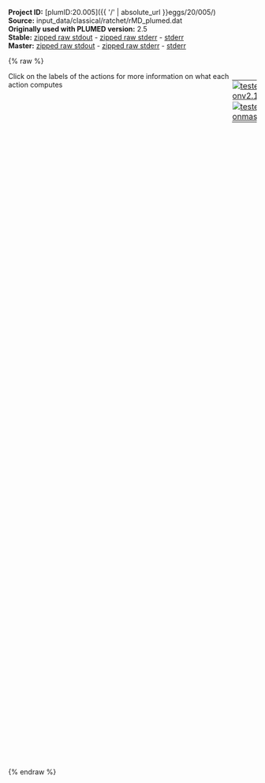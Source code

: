 **Project ID:** [plumID:20.005]({{ '/' | absolute_url }}eggs/20/005/)  
**Source:** input_data/classical/ratchet/rMD_plumed.dat  
**Originally used with PLUMED version:** 2.5  
**Stable:** [zipped raw stdout](rMD_plumed.dat.plumed.stdout.txt.zip) - [zipped raw stderr](rMD_plumed.dat.plumed.stderr.txt.zip) - [stderr](rMD_plumed.dat.plumed.stderr)  
**Master:** [zipped raw stdout](rMD_plumed.dat.plumed_master.stdout.txt.zip) - [zipped raw stderr](rMD_plumed.dat.plumed_master.stderr.txt.zip) - [stderr](rMD_plumed.dat.plumed_master.stderr)  

{% raw %}
<div style="width: 100%; float:left">
<div style="width: 90%; float:left" id="value_details_data/input_data/classical/ratchet/rMD_plumed.dat"> Click on the labels of the actions for more information on what each action computes </div>
<div style="width: 10%; float:left"><table><tr><td style="padding:1px"><a href="rMD_plumed.dat.plumed.stderr"><img src="https://img.shields.io/badge/v2.10-passing-green.svg" alt="tested onv2.10" /></a></td></tr><tr><td style="padding:1px"><a href="rMD_plumed.dat.plumed_master.stderr"><img src="https://img.shields.io/badge/master-passing-green.svg" alt="tested onmaster" /></a></td></tr></table></div></div>
<pre style="width=97%;">
<span style="color:blue" class="comment">#</span>
<span style="color:blue" class="comment"># This is the input file needed to perform Ratchet&amp;Pawl MD simulation</span>
<span style="color:blue" class="comment"># based on the CV given by the distance between the ligand&#x27;s center </span>
<span style="color:blue" class="comment"># of mass and the center of the binding pocket.</span>
<span style="color:blue" class="comment">#</span>
<span style="color:blue" class="comment"># This input file can be used with all the PLUMED versions &gt;=2.5</span>
<span style="color:blue" class="comment">#</span>
<br/><span style="color:blue" class="comment"># Definition of the center of mass of the ligand, considering only its heavy atoms</span>
<span class="plumedtooltip" style="color:green">COM<span class="right">Calculate the center of mass for a group of atoms. <a href="https://www.plumed.org/doc-master/user-doc/html/_c_o_m.html" style="color:green">More details</a><i></i></span></span> <span class="plumedtooltip">ATOMS<span class="right">the list of atoms which are involved the virtual atom's definition<i></i></span></span>=1,5,6,10,14,17,18,19,22,23,24,25,26,29  <span class="plumedtooltip">LABEL<span class="right">a label for the action so that its output can be referenced in the input to other actions<i></i></span></span>=<b name="data/input_data/classical/ratchet/rMD_plumed.datixo" onclick='showPath("data/input_data/classical/ratchet/rMD_plumed.dat","data/input_data/classical/ratchet/rMD_plumed.datixo","data/input_data/classical/ratchet/rMD_plumed.datixo","violet")'>ixo</b><span style="display:none;" id="data/input_data/classical/ratchet/rMD_plumed.datixo">The COM action with label <b>ixo</b> calculates the following quantities:<table  align="center" frame="void" width="95%" cellpadding="5%"><tr><td width="5%"><b> Quantity </b>  </td><td width="5%"><b> Type </b>  </td><td><b> Description </b> </td></tr><tr><td width="5%">ixo</td><td width="5%"><font color="violet">atoms</font></td><td>virtual atom calculated by COM action</td></tr></table></span>
<br/><span style="color:blue" class="comment"># Definition of the center of mass of the pocket</span>
<span class="plumedtooltip" style="color:green">COM<span class="right">Calculate the center of mass for a group of atoms. <a href="https://www.plumed.org/doc-master/user-doc/html/_c_o_m.html" style="color:green">More details</a><i></i></span></span> <span class="plumedtooltip">ATOMS<span class="right">the list of atoms which are involved the virtual atom's definition<i></i></span></span>=1396,1398,1400,1403,1404,1406,1408,1409,1411,1413,1415,1416,1449,1451,1453,1456,1458,1459,1495,1497,1499,1501,1505,1509,1510,2838,2840,2842,2845,2846,2848,2850,2852,2854,2856,2857,3605,3607,3609,3612,3613,3615,3617,3618,3620,3622,3624,3625 <span class="plumedtooltip">LABEL<span class="right">a label for the action so that its output can be referenced in the input to other actions<i></i></span></span>=<b name="data/input_data/classical/ratchet/rMD_plumed.datpkt" onclick='showPath("data/input_data/classical/ratchet/rMD_plumed.dat","data/input_data/classical/ratchet/rMD_plumed.datpkt","data/input_data/classical/ratchet/rMD_plumed.datpkt","violet")'>pkt</b><span style="display:none;" id="data/input_data/classical/ratchet/rMD_plumed.datpkt">The COM action with label <b>pkt</b> calculates the following quantities:<table  align="center" frame="void" width="95%" cellpadding="5%"><tr><td width="5%"><b> Quantity </b>  </td><td width="5%"><b> Type </b>  </td><td><b> Description </b> </td></tr><tr><td width="5%">pkt</td><td width="5%"><font color="violet">atoms</font></td><td>virtual atom calculated by COM action</td></tr></table></span>
<br/><span style="color:blue" class="comment"># Definition of the distance between the ligand and the pocket as a 3d vector xyz</span>
<span style="color:blue" class="comment"># (the membrane is in the plane xy)</span>
<span class="plumedtooltip" style="color:green">DISTANCE<span class="right">Calculate the distance between a pair of atoms. <a href="https://www.plumed.org/doc-master/user-doc/html/_d_i_s_t_a_n_c_e.html" style="color:green">More details</a><i></i></span></span> <span class="plumedtooltip">ATOMS<span class="right">the pair of atom that we are calculating the distance between<i></i></span></span>=<b name="data/input_data/classical/ratchet/rMD_plumed.datixo">ixo</b>,<b name="data/input_data/classical/ratchet/rMD_plumed.datpkt">pkt</b> <span class="plumedtooltip">LABEL<span class="right">a label for the action so that its output can be referenced in the input to other actions<i></i></span></span>=<b name="data/input_data/classical/ratchet/rMD_plumed.datd1" onclick='showPath("data/input_data/classical/ratchet/rMD_plumed.dat","data/input_data/classical/ratchet/rMD_plumed.datd1","data/input_data/classical/ratchet/rMD_plumed.datd1","black")'>d1</b><span style="display:none;" id="data/input_data/classical/ratchet/rMD_plumed.datd1">The DISTANCE action with label <b>d1</b> calculates the following quantities:<table  align="center" frame="void" width="95%" cellpadding="5%"><tr><td width="5%"><b> Quantity </b>  </td><td width="5%"><b> Type </b>  </td><td><b> Description </b> </td></tr><tr><td width="5%">d1.x</td><td width="5%"><font color="black">scalar</font></td><td>the x-component of the vector connecting the two atoms</td></tr><tr><td width="5%">d1.y</td><td width="5%"><font color="black">scalar</font></td><td>the y-component of the vector connecting the two atoms</td></tr><tr><td width="5%">d1.z</td><td width="5%"><font color="black">scalar</font></td><td>the z-component of the vector connecting the two atoms</td></tr></table></span> <span class="plumedtooltip">COMPONENTS<span class="right"> calculate the x, y and z components of the distance separately and store them as label<i></i></span></span> <span class="plumedtooltip">NOPBC<span class="right"> ignore the periodic boundary conditions when calculating distances<i></i></span></span>
<br/><span style="color:blue" class="comment"># Definition of the periodicity of the components of the distance </span>
<span style="color:blue" class="comment"># (to avoid jumps in the variable during the simulation due to the </span>
<span style="color:blue" class="comment"># rototranslation of the system)</span>
<b name="data/input_data/classical/ratchet/rMD_plumed.datd1x" onclick='showPath("data/input_data/classical/ratchet/rMD_plumed.dat","data/input_data/classical/ratchet/rMD_plumed.datd1x","data/input_data/classical/ratchet/rMD_plumed.datd1x","black")'>d1x</b><span style="display:none;" id="data/input_data/classical/ratchet/rMD_plumed.datd1x">The COMBINE action with label <b>d1x</b> calculates the following quantities:<table  align="center" frame="void" width="95%" cellpadding="5%"><tr><td width="5%"><b> Quantity </b>  </td><td width="5%"><b> Type </b>  </td><td><b> Description </b> </td></tr><tr><td width="5%">d1x</td><td width="5%"><font color="black">scalar</font></td><td>a linear compbination</td></tr></table></span>: <span class="plumedtooltip" style="color:green">COMBINE<span class="right">Calculate a polynomial combination of a set of other variables. <a href="https://www.plumed.org/doc-master/user-doc/html/_c_o_m_b_i_n_e.html" style="color:green">More details</a><i></i></span></span> <span class="plumedtooltip">ARG<span class="right">the values input to this function<i></i></span></span>=<b name="data/input_data/classical/ratchet/rMD_plumed.datd1">d1.x</b> <span class="plumedtooltip">PERIODIC<span class="right">if the output of your function is periodic then you should specify the periodicity of the function<i></i></span></span>=-4.7,4.7
<b name="data/input_data/classical/ratchet/rMD_plumed.datd1y" onclick='showPath("data/input_data/classical/ratchet/rMD_plumed.dat","data/input_data/classical/ratchet/rMD_plumed.datd1y","data/input_data/classical/ratchet/rMD_plumed.datd1y","black")'>d1y</b><span style="display:none;" id="data/input_data/classical/ratchet/rMD_plumed.datd1y">The COMBINE action with label <b>d1y</b> calculates the following quantities:<table  align="center" frame="void" width="95%" cellpadding="5%"><tr><td width="5%"><b> Quantity </b>  </td><td width="5%"><b> Type </b>  </td><td><b> Description </b> </td></tr><tr><td width="5%">d1y</td><td width="5%"><font color="black">scalar</font></td><td>a linear compbination</td></tr></table></span>: <span class="plumedtooltip" style="color:green">COMBINE<span class="right">Calculate a polynomial combination of a set of other variables. <a href="https://www.plumed.org/doc-master/user-doc/html/_c_o_m_b_i_n_e.html" style="color:green">More details</a><i></i></span></span> <span class="plumedtooltip">ARG<span class="right">the values input to this function<i></i></span></span>=<b name="data/input_data/classical/ratchet/rMD_plumed.datd1">d1.y</b> <span class="plumedtooltip">PERIODIC<span class="right">if the output of your function is periodic then you should specify the periodicity of the function<i></i></span></span>=-4.7,4.7
<b name="data/input_data/classical/ratchet/rMD_plumed.datd1z" onclick='showPath("data/input_data/classical/ratchet/rMD_plumed.dat","data/input_data/classical/ratchet/rMD_plumed.datd1z","data/input_data/classical/ratchet/rMD_plumed.datd1z","black")'>d1z</b><span style="display:none;" id="data/input_data/classical/ratchet/rMD_plumed.datd1z">The COMBINE action with label <b>d1z</b> calculates the following quantities:<table  align="center" frame="void" width="95%" cellpadding="5%"><tr><td width="5%"><b> Quantity </b>  </td><td width="5%"><b> Type </b>  </td><td><b> Description </b> </td></tr><tr><td width="5%">d1z</td><td width="5%"><font color="black">scalar</font></td><td>a linear compbination</td></tr></table></span>: <span class="plumedtooltip" style="color:green">COMBINE<span class="right">Calculate a polynomial combination of a set of other variables. <a href="https://www.plumed.org/doc-master/user-doc/html/_c_o_m_b_i_n_e.html" style="color:green">More details</a><i></i></span></span> <span class="plumedtooltip">ARG<span class="right">the values input to this function<i></i></span></span>=<b name="data/input_data/classical/ratchet/rMD_plumed.datd1">d1.z</b> <span class="plumedtooltip">PERIODIC<span class="right">if the output of your function is periodic then you should specify the periodicity of the function<i></i></span></span>=-8.2,8.2

<span style="color:blue" class="comment"># Activation of the Ratchet&amp;Pawl MD, to observe the transition of the ligand. </span>
<span style="color:blue" class="comment"># Starting from the bound structure, the bias will move the system outside </span>
<span style="color:blue" class="comment"># the binding cavity with a k=100 kJ/mol/nm until the ligand is 4 nm outside</span>
<span style="color:blue" class="comment"># the binding cavity </span>
<span class="plumedtooltip" style="color:green">ABMD<span class="right">Adds a ratchet-and-pawl like restraint on one or more variables. <a href="https://www.plumed.org/doc-master/user-doc/html/_a_b_m_d.html" style="color:green">More details</a><i></i></span></span> ...
  <span class="plumedtooltip">ARG<span class="right">the labels of the scalars on which the bias will act<i></i></span></span>=<b name="data/input_data/classical/ratchet/rMD_plumed.datd1z">d1z</b>
  <span class="plumedtooltip">TO<span class="right">The array of target values<i></i></span></span>=-4.0
  <span class="plumedtooltip">KAPPA<span class="right">The array of force constants<i></i></span></span>=100.0
<span class="plumedtooltip">LABEL<span class="right">a label for the action so that its output can be referenced in the input to other actions<i></i></span></span>=<b name="data/input_data/classical/ratchet/rMD_plumed.datrmd" onclick='showPath("data/input_data/classical/ratchet/rMD_plumed.dat","data/input_data/classical/ratchet/rMD_plumed.datrmd","data/input_data/classical/ratchet/rMD_plumed.datrmd","black")'>rmd</b><span style="display:none;" id="data/input_data/classical/ratchet/rMD_plumed.datrmd">The ABMD action with label <b>rmd</b> calculates the following quantities:<table  align="center" frame="void" width="95%" cellpadding="5%"><tr><td width="5%"><b> Quantity </b>  </td><td width="5%"><b> Type </b>  </td><td><b> Description </b> </td></tr><tr><td width="5%">rmd.bias</td><td width="5%"><font color="black">scalar</font></td><td>the instantaneous value of the bias potential</td></tr><tr><td width="5%">rmd.d1z_min</td><td width="5%"><font color="black">scalar</font></td><td>one or multiple instances of this quantity can be referenced elsewhere in the input file.  These quantities will be named with the arguments of the bias followed by the character string _min. These quantities tell the user the minimum value assumed by rho_m(t). This particular component measures this quantity for the input CV named d1z</td></tr><tr><td width="5%">rmd.force2</td><td width="5%"><font color="black">scalar</font></td><td>the instantaneous value of the squared force due to this bias potential</td></tr></table></span>
... ABMD

<br/><span style="color:blue" class="comment"># Here we print all the data regarding rMD_data</span>
<span class="plumedtooltip" style="color:green">PRINT<span class="right">Print quantities to a file. <a href="https://www.plumed.org/doc-master/user-doc/html/_p_r_i_n_t.html" style="color:green">More details</a><i></i></span></span> <span class="plumedtooltip">ARG<span class="right">the labels of the values that you would like to print to the file<i></i></span></span>=<b name="data/input_data/classical/ratchet/rMD_plumed.datrmd">rmd.*</b> <span class="plumedtooltip">STRIDE<span class="right"> the frequency with which the quantities of interest should be output<i></i></span></span>=500 <span class="plumedtooltip">FILE<span class="right">the name of the file on which to output these quantities<i></i></span></span>=rMD_data
<span style="color:blue" class="comment"># Here we print the distance between the molecule and the binding pocket</span>
<span style="display:none;" id="data/input_data/classical/ratchet/rMD_plumed.dat">The PRINT action with label <b></b> calculates something</span><span class="plumedtooltip" style="color:green">PRINT<span class="right">Print quantities to a file. <a href="https://www.plumed.org/doc-master/user-doc/html/_p_r_i_n_t.html" style="color:green">More details</a><i></i></span></span> <span class="plumedtooltip">ARG<span class="right">the labels of the values that you would like to print to the file<i></i></span></span>=<b name="data/input_data/classical/ratchet/rMD_plumed.datd1z">d1z</b> <span class="plumedtooltip">STRIDE<span class="right"> the frequency with which the quantities of interest should be output<i></i></span></span>=500 <span class="plumedtooltip">FILE<span class="right">the name of the file on which to output these quantities<i></i></span></span>=IXO_dist.dat

<span class="plumedtooltip" style="color:green">ENDPLUMED<span class="right">Terminate plumed input. <a href="https://www.plumed.org/doc-master/user-doc/html/_e_n_d_p_l_u_m_e_d.html" style="color:green">More details</a><i></i></span></span><span style="color:blue" class="comment">
</span></pre>
{% endraw %}
